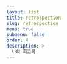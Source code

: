 ```yaml
---
layout: list
title: retrospection
slug: retrospection
menu: true
submenu: false
order: 4
description: >
  나의 회고록
---
```

